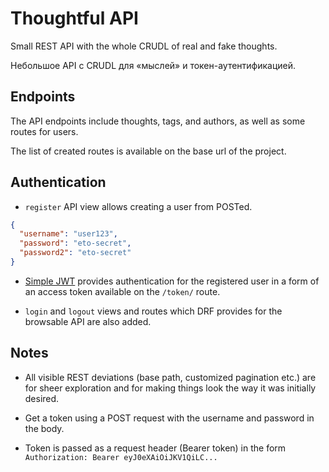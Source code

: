 # Thoughtful API

Small REST API with the whole CRUDL of real and fake thoughts.

Небольшое API с CRUDL для «мыслей» и токен-аутентификацией.

## Endpoints

The API endpoints include thoughts, tags, and authors, as well as some routes for users.

The list of created routes is available on the base url of the project.

## Authentication

* `register` API view allows creating a user from POSTed.

```json
{
  "username": "user123",
  "password": "eto-secret",
  "password2": "eto-secret"
}
```

* [Simple JWT](https://django-rest-framework-simplejwt.readthedocs.io/en/latest/) provides authentication for the registered user in a form of an access token available on the `/token/` route.

* `login` and `logout` views and routes which DRF provides for the browsable API are also added.

## Notes

* All visible REST deviations (base path, customized pagination etc.) are for sheer exploration and for making things look the way it was initially desired.

* Get a token using a POST request with the username and password in the body.

* Token is passed as a request header (Bearer token) in the form `Authorization: Bearer eyJ0eXAiOiJKV1QiLC...`
